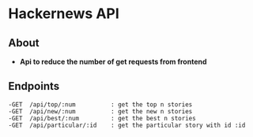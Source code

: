 # Hackernews API

## About

- **Api to reduce the number of get requests from frontend**

## Endpoints

```HTTP
-GET  /api/top/:num          : get the top n stories
-GET  /api/new/:num          : get the new n stories
-GET  /api/best/:num         : get the best n stories
-GET  /api/particular/:id    : get the particular story with id :id
```
